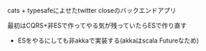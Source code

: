 cats + typesafeによせたtwitter closeのバックエンドアプリ

最初はCQRS+非ESで作ってやる気が残っていたらESで作り直す
- ESをやるにしても非akkaで実装する(akkaはscala Futureなため)
